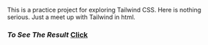 This is a practice project for exploring Tailwind CSS. Here is nothing serious. Just a meet up with Tailwind in html.
### *To See The Result*  [Click](https://fs-nirjhor.github.io/tailwind-practice)